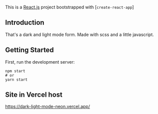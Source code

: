 This is a [React.js](https://reactjs.org/) project bootstrapped with [`create-react-app`]

## Introduction

<p>
  That's a dark and light mode form. Made with scss and a little javascript.
</p>

## Getting Started

First, run the development server:

```
npm start
# or
yarn start
```

## Site in Vercel host

https://dark-light-mode-neon.vercel.app/
